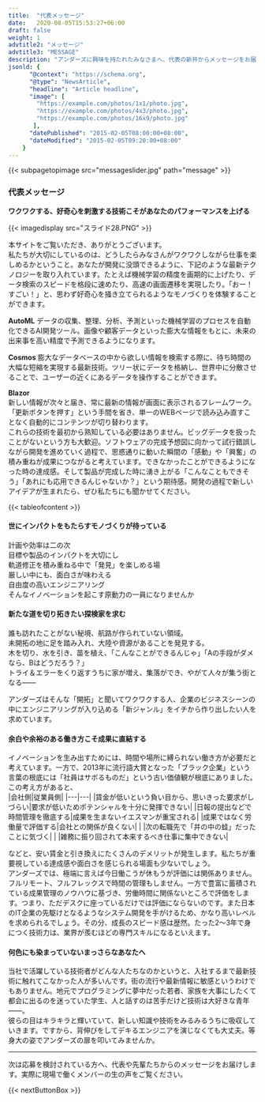 ```yaml
---
title:  "代表メッセージ"
date:   2020-08-05T15:53:27+06:00
draft: false
weight: 1
advtitle2: "メッセージ"
advtitle3: "MESSAGE"
description: "アンダーズに興味を持たれたみなさまへ、代表の新井からメッセージをお届けします。"
jsonld: {
      "@context": "https://schema.org",
      "@type": "NewsArticle",
      "headline": "Article headline",
      "image": [
        "https://example.com/photos/1x1/photo.jpg",
        "https://example.com/photos/4x3/photo.jpg",
        "https://example.com/photos/16x9/photo.jpg"
       ],
      "datePublished": "2015-02-05T08:00:00+08:00",
      "dateModified": "2015-02-05T09:20:00+08:00"
    }
---
```

{{< subpagetopimage src="messageslider.jpg" path="message" >}}

### 代表メッセージ

**ワクワクする、好奇心を刺激する技術こそがあなたのパフォーマンスを上げる**

{{< imagedisplay  src="スライド28.PNG"  >}}

本サイトをご覧いただき、ありがとうございます。  
私たちが大切にしているのは、どうしたらみなさんがワクワクしながら仕事を楽しめるかということ。あなたが開発に没頭できるように、下記のような最新テクノロジーを取り入れています。たとえば機械学習の精度を画期的に上げたり、データ検索のスピードを格段に速めたり、高速の画面遷移を実現したり。「おー！すごい！」と、思わず好奇心を掻き立てられるようなモノづくりを体験することができます。

**AutoML**
データの収集、整理、分析、予測といった機械学習のプロセスを自動化できるAI開発ツール。画像や顧客データといった膨大な情報をもとに、未来の出来事を高い精度で予測できるようになります。

**Cosmos**
膨大なデータベースの中から欲しい情報を検索する際に、待ち時間の大幅な短縮を実現する最新技術。ツリー状にデータを格納し、世界中に分散させることで、ユーザーの近くにあるデータを操作することができます。

**Blazor**     
新しい情報が次々と届き、常に最新の情報が画面に表示されるフレームワーク。「更新ボタンを押す」という手間を省き、単一のWEBページで読み込み直すことなく自動的にコンテンツが切り替わります。  
これらの技術を最初から熟知している必要はありません。ビッグデータを扱ったことがないという方も大歓迎。ソフトウェアの完成予想図に向かって試行錯誤しながら開発を進めていく過程で、思惑通りに動いた瞬間の「感動」や「興奮」の積み重ねが成果につながると考えています。できなかったことができるようになった時の達成感。そして製品が完成した時に湧き上がる「こんなこともできそう」「あれにも応用できるんじゃないか？」という期待感。開発の過程で新しいアイデアが生まれたら、ぜひ私たちにも聞かせてください。

{{< tableofcontent >}}

#### 世にインパクトをもたらすモノづくりが待っている

計画や効率は二の次  
目標や製品のインパクトを大切にし  
軌道修正を積み重ねる中で「発見」を楽しめる場  
厳しい中にも、面白さが味わえる  
自由度の高いエンジニアリング  
そんなイノベーションを起こす原動力の一員になりませんか

#### 新たな道を切り拓きたい探検家を求む

誰も訪れたことがない秘境、航路が作られていない領域。  
未開拓の地に足を踏み入れ、大陸や資源があることを発見する。  
木を切り、水を引き、苗を植え、「こんなことができるんじゃ」「Aの手段がダメなら、Bはどうだろう？」  
トライ＆エラーをくり返すうちに家が増え、集落ができ、やがて人々が集う街となる――

アンダーズはそんな「開拓」と聞いてワクワクする人、企業のビジネスシーンの中にエンジニアリングが入り込める「新ジャンル」をイチから作り出したい人を求めています。

#### 余白や余裕のある働き方こそ成果に直結する

イノベーションを生み出すためには、時間や場所に縛られない働き方が必要だと考えています。一方で、2013年に流行語大賞となった「ブラック企業」という言葉の根底には「社員はサボるものだ」という古い価値観が根底にありました。この考え方があると、  
|会社側|従業員側|
|---|---|
|賃金が低いという負い目から、思いきった要求がしづらい|要求が低いためポテンシャルを十分に発揮できない|
|日報の提出などで時間管理を徹底する|成果を生まないイエスマンが重宝される|
|成果ではなく労働量で評価する|会社との関係が良くない|
| |次の転職先で「井の中の蛙」だったことに気づく|
| |雑務に振り回されて本来するべき仕事に集中できない|

などと、安い賃金と引き換えにたくさんのデメリットが発生します。私たちが重要視している達成感や面白さを感じられる場面も少ないでしょう。  
アンダーズでは、極端に言えば今日働こうが休もうが評価には関係ありません。フルリモート、フルフレックスで時間の管理もしません。一方で豊富に蓄積されている成果管理のノウハウに基づき、労働時間に関係ないところで評価をします。つまり、ただデスクに座っているだけでは評価にならないのです。また日本のIT企業の先駆けとなるようなシステム開発を手がけるため、かなり高いレベルを求められるでしょう。その分、成長のスピード感は歴然。たった2〜3年で身につく技術力は、業界が羨むほどの専門スキルになるといえます。

#### 何色にも染まっていないまっさらなあなたへ
当社で活躍している技術者がどんな人たちなのかというと、入社するまで最新技術に触れてこなかった人が多いんです。街の流行や最新情報に敏感というわけでもありません。地元でプログラミングに夢中だった若者、家族を大事にしたくて都会に出るのを迷っていた学生、人と話すのは苦手だけど技術は大好きな青年――。  
彼らの目はキラキラと輝いていて、新しい知識や技術をみるみるうちに吸収していきます。ですから、背伸びをしてデキるエンジニアを演じなくても大丈夫。等身大の姿でアンダーズの扉を叩いてみませんか。

---

次は応募を検討されている方へ、代表や先輩たちからのメッセージをお届けします。実際に現場で働くメンバーの生の声をご覧ください。

{{< nextButtonBox >}}
